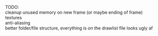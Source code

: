 TODO:  
cleanup unused memory on new frame (or maybe ending of frame)  
textures  
anti-aliasing  
better folder/file structure, everything is on the drawlist file looks ugly af  